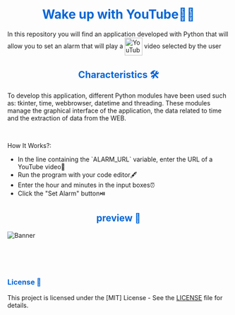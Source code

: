 <h1 align="center" style="color: #0366d6;">
   Wake up with YouTube🌅🎵
</h1>

<p>
  In this repository you will find an application developed with Python that will allow you to set an alarm that will play a <img src="https://svgshare.com/i/1BWG.svg" alt="YouTube" width="40" height="40" align="center"/> video selected by the user
</p>

<h2 align="center" style="color: #0366d6;">
   Characteristics 🛠️
</h2>

<p>To develop this application, different Python modules have been used such as: tkinter, time, webbrowser, datetime and threading. These modules manage the graphical interface of the application, the data related to time and the extraction of data from the WEB.</p>

<br>

<p>How It Works?:</p>
<ul>
  <li>In the line containing the `ALARM_URL` variable, enter the URL of a YouTube video🎵</li>
  <li>Run the program with your code editor🖋️</li>
  <li>Enter the hour and minutes in the input boxes⏰</li>
  <li>Click the "Set Alarm" button⏯️</li>
</ul>

<h2 align="center" style="color: #0366d6;">
   preview 📸
</h2>

<img src="preview/Find the pairs.png" alt="Banner"/>

<br><br><br>

<h3 style="color: #0366d6;">
   License 📜
</h3>

This project is licensed under the [MIT] License - See the [LICENSE](LICENSE) file for details.
